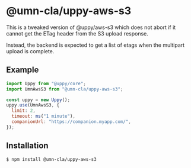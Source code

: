 # @umn-cla/uppy-aws-s3

This is a tweaked version of @uppy/aws-s3 which does not abort if it cannot get the ETag header from the S3 upload response.

Instead, the backend is expected to get a list of etags when the multipart upload is complete.

## Example

```js
import Uppy from "@uppy/core";
import UmnAwsS3 from "@umn-cla/uppy-aws-s3";

const uppy = new Uppy();
uppy.use(UmnAwsS3, {
  limit: 2,
  timeout: ms("1 minute"),
  companionUrl: "https://companion.myapp.com/",
});
```

## Installation

```bash
$ npm install @umn-cla/uppy-aws-s3
```
